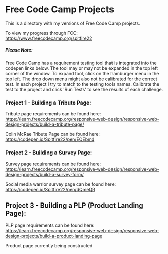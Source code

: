 # Free Code Camp Projects

This is a directory with my versions of Free Code Camp projects.

To view my progress through FCC: https://www.freecodecamp.org/spitfire22

##### Please Note:
Free Code Camp has a requirement testing tool that is integrated into the
codepen links below. The tool may or may not be expanded in the top left
corner of the window. To expand tool, click on the hamburger menu in the
top left. The drop down menu might also not be calibrated for the correct
test. In each project I try to match to the testing tools names. Calibrate
the test to the project and click 'Run Tests' to see the results of each
challenge.

### Project 1 - Building a Tribute Page:
Tribute page requirements can be found here:
https://learn.freecodecamp.org/responsive-web-design/responsive-web-design-projects/build-a-tribute-page/

Colin McRae Tribute Page can be found here:
https://codepen.io/Spitfire22/pen/EOEbmd

### Project 2 - Building a Survey Page:
Survey page requirements can be found here:
https://learn.freecodecamp.org/responsive-web-design/responsive-web-design-projects/build-a-survey-form/

Social media warrior survey page can be found here:
https://codepen.io/Spitfire22/pen/dQmeQR

## Project 3 - Building a PLP (Product Landing Page):
PLP page requirements can be found here:
https://learn.freecodecamp.org/responsive-web-design/responsive-web-design-projects/build-a-product-landing-page

Product page currently being constructed
